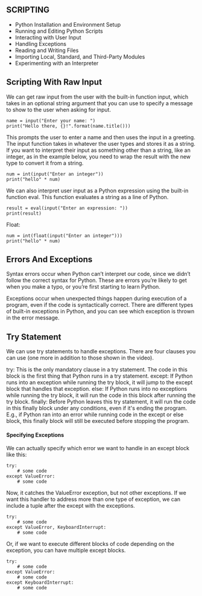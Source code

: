 ## SCRIPTING

* Python Installation and Environment Setup
* Running and Editing Python Scripts
* Interacting with User Input
* Handling Exceptions
* Reading and Writing Files
* Importing Local, Standard, and Third-Party Modules
* Experimenting with an Interpreter


## Scripting With Raw Input
We can get raw input from the user with the built-in function input, which takes in an optional string argument that you can use to specify a message to show to the user when asking for input.

```
name = input("Enter your name: ")
print("Hello there, {}!".format(name.title()))
```

This prompts the user to enter a name and then uses the input in a greeting. The input function takes in whatever the user types and stores it as a string. If you want to interpret their input as something other than a string, like an integer, as in the example below, you need to wrap the result with the new type to convert it from a string.

```
num = int(input("Enter an integer"))
print("hello" * num)
```

We can also interpret user input as a Python expression using the built-in function eval. This function evaluates a string as a line of Python.

```
result = eval(input("Enter an expression: "))
print(result)
```

Float:

```
num = int(float(input("Enter an integer")))
print("hello" * num)
```


## Errors And Exceptions
Syntax errors occur when Python can’t interpret our code, since we didn’t follow the correct syntax for Python. These are errors you’re likely to get when you make a typo, or you’re first starting to learn Python.

Exceptions occur when unexpected things happen during execution of a program, even if the code is syntactically correct. There are different types of built-in exceptions in Python, and you can see which exception is thrown in the error message.


## Try Statement
We can use try statements to handle exceptions. There are four clauses you can use (one more in addition to those shown in the video).

try: This is the only mandatory clause in a try statement. The code in this block is the first thing that Python runs in a try statement.
except: If Python runs into an exception while running the try block, it will jump to the except block that handles that exception.
else: If Python runs into no exceptions while running the try block, it will run the code in this block after running the try block.
finally: Before Python leaves this try statement, it will run the code in this finally block under any conditions, even if it's ending the program. E.g., if Python ran into an error while running code in the except or else block, this finally block will still be executed before stopping the program.

#### Specifying Exceptions
We can actually specify which error we want to handle in an except block like this:
```
try:
    # some code
except ValueError:
    # some code
```
Now, it catches the ValueError exception, but not other exceptions. If we want this handler to address more than one type of exception, we can include a tuple after the except with the exceptions.

```
try:
    # some code
except ValueError, KeyboardInterrupt:
    # some code
```
Or, if we want to execute different blocks of code depending on the exception, you can have multiple except blocks.

```
try:
    # some code
except ValueError:
    # some code
except KeyboardInterrupt:
    # some code
```